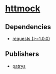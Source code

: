 # [httmock](https://pypi.org/project/httmock)

## Dependencies
- [requests (>=1.0.0)](packages/r/requests.md)



## Publishers
- [patrys](https://pypi.org/user/patrys)

